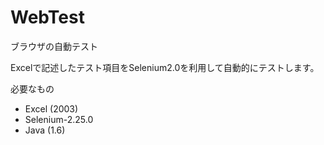 WebTest
=======

ブラウザの自動テスト

Excelで記述したテスト項目をSelenium2.0を利用して自動的にテストします。

必要なもの
* Excel (2003)
* Selenium-2.25.0
* Java (1.6)
